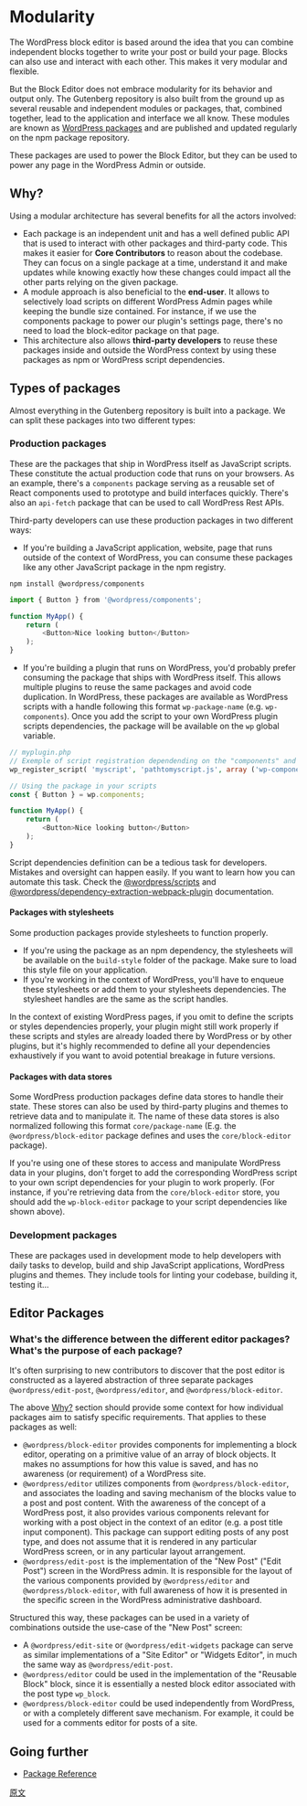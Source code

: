 # Modularity

The WordPress block editor is based around the idea that you can combine independent blocks together to write your post or build your page. Blocks can also use and interact with each other. This makes it very modular and flexible.

But the Block Editor does not embrace modularity for its behavior and output only. The Gutenberg repository is also built from the ground up as several reusable and independent modules or packages, that, combined together, lead to the application and interface we all know. These modules are known as [WordPress packages](https://www.npmjs.com/org/wordpress) and are published and updated regularly on the npm package repository.

These packages are used to power the Block Editor, but they can be used to power any page in the WordPress Admin or outside.

## Why?

Using a modular architecture has several benefits for all the actors involved:

*   Each package is an independent unit and has a well defined public API that is used to interact with other packages and third-party code. This makes it easier for **Core Contributors** to reason about the codebase. They can focus on a single package at a time, understand it and make updates while knowing exactly how these changes could impact all the other parts relying on the given package.
*   A module approach is also beneficial to the **end-user**. It allows to selectively load scripts on different WordPress Admin pages while keeping the bundle size contained. For instance, if we use the components package to power our plugin's settings page, there's no need to load the block-editor package on that page.
*   This architecture also allows **third-party developers** to reuse these packages inside and outside the WordPress context by using these packages as npm or WordPress script dependencies.

## Types of packages

Almost everything in the Gutenberg repository is built into a package. We can split these packages into two different types:

### Production packages

These are the packages that ship in WordPress itself as JavaScript scripts. These constitute the actual production code that runs on your browsers. As an example, there's a `components` package serving as a reusable set of React components used to prototype and build interfaces quickly. There's also an `api-fetch` package that can be used to call WordPress Rest APIs.

Third-party developers can use these production packages in two different ways:

*   If you're building a JavaScript application, website, page that runs outside of the context of WordPress, you can consume these packages like any other JavaScript package in the npm registry.

```
npm install @wordpress/components
```

```js
import { Button } from '@wordpress/components';

function MyApp() {
	return (
		<Button>Nice looking button</Button>
	);
}
```

*   If you're building a plugin that runs on WordPress, you'd probably prefer consuming the package that ships with WordPress itself. This allows multiple plugins to reuse the same packages and avoid code duplication. In WordPress, these packages are available as WordPress scripts with a handle following this format `wp-package-name` (e.g. `wp-components`). Once you add the script to your own WordPress plugin scripts dependencies, the package will be available on the `wp` global variable.

```php
// myplugin.php
// Exemple of script registration dependending on the "components" and "element packages.
wp_register_script( 'myscript', 'pathtomyscript.js', array ('wp-components', "wp-element" ) );
```

```js
// Using the package in your scripts
const { Button } = wp.components;

function MyApp() {
	return (
		<Button>Nice looking button</Button>
	);
}
```

Script dependencies definition can be a tedious task for developers. Mistakes and oversight can happen easily. If you want to learn how you can automate this task. Check the [@wordpress/scripts](https://developer.wordpress.org/block-editor/packages/packages-scripts/#build) and [@wordpress/dependency-extraction-webpack-plugin](https://developer.wordpress.org/block-editor/packages/packages-dependency-extraction-webpack-plugin/) documentation.

#### Packages with stylesheets

Some production packages provide stylesheets to function properly.

*   If you're using the package as an npm dependency, the stylesheets will be available on the `build-style` folder of the package. Make sure to load this style file on your application.
*   If you're working in the context of WordPress, you'll have to enqueue these stylesheets or add them to your stylesheets dependencies. The stylesheet handles are the same as the script handles.

In the context of existing WordPress pages, if you omit to define the scripts or styles dependencies properly, your plugin might still work properly if these scripts and styles are already loaded there by WordPress or by other plugins, but it's highly recommended to define all your dependencies exhaustively if you want to avoid potential breakage in future versions.

#### Packages with data stores

Some WordPress production packages define data stores to handle their state. These stores can also be used by third-party plugins and themes to retrieve data and to manipulate it. The name of these data stores is also normalized following this format `core/package-name` (E.g. the `@wordpress/block-editor` package defines and uses the `core/block-editor` package).

If you're using one of these stores to access and manipulate WordPress data in your plugins, don't forget to add the corresponding WordPress script to your own script dependencies for your plugin to work properly. (For instance, if you're retrieving data from the `core/block-editor` store, you should add the `wp-block-editor` package to your script dependencies like shown above).

### Development packages

These are packages used in development mode to help developers with daily tasks to develop, build and ship JavaScript applications, WordPress plugins and themes. They include tools for linting your codebase, building it, testing it...

## Editor Packages

### What's the difference between the different editor packages? What's the purpose of each package?

It's often surprising to new contributors to discover that the post editor is constructed as a layered abstraction of three separate packages `@wordpress/edit-post`, `@wordpress/editor`, and `@wordpress/block-editor`.

The above [Why?](#why) section should provide some context for how individual packages aim to satisfy specific requirements. That applies to these packages as well:

- `@wordpress/block-editor` provides components for implementing a block editor, operating on a primitive value of an array of block objects. It makes no assumptions for how this value is saved, and has no awareness (or requirement) of a WordPress site.
- `@wordpress/editor` utilizes components from `@wordpress/block-editor`, and associates the loading and saving mechanism of the blocks value to a post and post content. With the awareness of the concept of a WordPress post, it also provides various components relevant for working with a post object in the context of an editor (e.g. a post title input component). This package can support editing posts of any post type, and does not assume that it is rendered in any particular WordPress screen, or in any particular layout arrangement.
- `@wordpress/edit-post` is the implementation of the "New Post" ("Edit Post") screen in the WordPress admin. It is responsible for the layout of the various components provided by `@wordpress/editor` and `@wordpress/block-editor`, with full awareness of how it is presented in the specific screen in the WordPress administrative dashboard.

Structured this way, these packages can be used in a variety of combinations outside the use-case of the "New Post" screen:

- A `@wordpress/edit-site` or `@wordpress/edit-widgets` package can serve as similar implementations of a "Site Editor" or "Widgets Editor", in much the same way as `@wordpress/edit-post`.
- `@wordpress/editor` could be used in the implementation of the "Reusable Block" block, since it is essentially a nested block editor associated with the post type `wp_block`.
- `@wordpress/block-editor` could be used independently from WordPress, or with a completely different save mechanism. For example, it could be used for a comments editor for posts of a site.

## Going further

 - [Package Reference](https://ja.wordpress.org/team/handbook/block-editor/packages/)

[原文](https://github.com/WordPress/gutenberg/blob/master/docs/architecture/modularity.md)